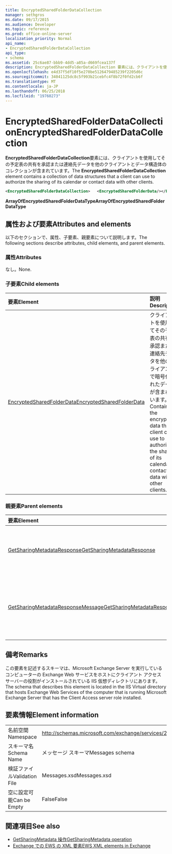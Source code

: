 ```yaml
---
title: EncryptedSharedFolderDataCollection
manager: sethgros
ms.date: 09/17/2015
ms.audience: Developer
ms.topic: reference
ms.prod: office-online-server
localization_priority: Normal
api_name:
- EncryptedSharedFolderDataCollection
api_type:
- schema
ms.assetid: 25c6ae87-bbb9-4dd5-a85a-d669fcea137f
description: EncryptedSharedFolderDataCollection 要素には、クライアントを使用してその予定表の共有を承認または連絡先データを他のクライアントとデータ構造体のコレクションが含まれています。
ms.openlocfilehash: e4d37f5df10f5e270be5126479485239f2205d6c
ms.sourcegitcommit: 34041125dc8c5f993b21cebfc4f8b72f0fd2cb6f
ms.translationtype: MT
ms.contentlocale: ja-JP
ms.lasthandoff: 06/25/2018
ms.locfileid: "19760273"
---
```

# <a name="encryptedsharedfolderdatacollection"></a><span data-ttu-id="22b18-103">EncryptedSharedFolderDataCollection</span><span class="sxs-lookup"><span data-stu-id="22b18-103">EncryptedSharedFolderDataCollection</span></span>

<span data-ttu-id="22b18-104">**EncryptedSharedFolderDataCollection**要素には、クライアントを使用してその予定表の共有を承認または連絡先データを他のクライアントとデータ構造体のコレクションが含まれています。</span><span class="sxs-lookup"><span data-stu-id="22b18-104">The **EncryptedSharedFolderDataCollection** element contains a collection of data structures that a client can use to authorize the sharing of its calendar or contact data with other clients.</span></span> 
  
```xml
<EncryptedSharedFolderDataCollection>   <EncryptedSharedFolderData/></EncryptedSharedFolderDataCollection>
```

 <span data-ttu-id="22b18-105">**ArrayOfEncryptedSharedFolderDataType**</span><span class="sxs-lookup"><span data-stu-id="22b18-105">**ArrayOfEncryptedSharedFolderDataType**</span></span>
## <a name="attributes-and-elements"></a><span data-ttu-id="22b18-106">属性および要素</span><span class="sxs-lookup"><span data-stu-id="22b18-106">Attributes and elements</span></span>

<span data-ttu-id="22b18-107">以下のセクションで、属性、子要素、親要素について説明します。</span><span class="sxs-lookup"><span data-stu-id="22b18-107">The following sections describe attributes, child elements, and parent elements.</span></span>
  
### <a name="attributes"></a><span data-ttu-id="22b18-108">属性</span><span class="sxs-lookup"><span data-stu-id="22b18-108">Attributes</span></span>

<span data-ttu-id="22b18-109">なし。</span><span class="sxs-lookup"><span data-stu-id="22b18-109">None.</span></span>
  
### <a name="child-elements"></a><span data-ttu-id="22b18-110">子要素</span><span class="sxs-lookup"><span data-stu-id="22b18-110">Child elements</span></span>

|<span data-ttu-id="22b18-111">**要素**</span><span class="sxs-lookup"><span data-stu-id="22b18-111">**Element**</span></span>|<span data-ttu-id="22b18-112">**説明**</span><span class="sxs-lookup"><span data-stu-id="22b18-112">**Description**</span></span>|
|:-----|:-----|
|[<span data-ttu-id="22b18-113">EncryptedSharedFolderData</span><span class="sxs-lookup"><span data-stu-id="22b18-113">EncryptedSharedFolderData</span></span>](encryptedsharedfolderdata.md) <br/> |<span data-ttu-id="22b18-114">クライアントを使用してその予定表の共有を承認または連絡先データを他のクライアントで暗号化されたデータが含まれています。</span><span class="sxs-lookup"><span data-stu-id="22b18-114">Contains the encrypted data that a client can use to authorize the sharing of its calendar or contact data with other clients.</span></span>  <br/> |
   
### <a name="parent-elements"></a><span data-ttu-id="22b18-115">親要素</span><span class="sxs-lookup"><span data-stu-id="22b18-115">Parent elements</span></span>

|<span data-ttu-id="22b18-116">**要素**</span><span class="sxs-lookup"><span data-stu-id="22b18-116">**Element**</span></span>|<span data-ttu-id="22b18-117">**説明**</span><span class="sxs-lookup"><span data-stu-id="22b18-117">**Description**</span></span>|
|:-----|:-----|
|[<span data-ttu-id="22b18-118">GetSharingMetadataResponse</span><span class="sxs-lookup"><span data-stu-id="22b18-118">GetSharingMetadataResponse</span></span>](getsharingmetadataresponse.md) <br/> |<span data-ttu-id="22b18-119">[GetSharingMetadata 操作](getsharingmetadata-operation.md)要求に対する応答を定義します。</span><span class="sxs-lookup"><span data-stu-id="22b18-119">Defines a response to a [GetSharingMetadata operation](getsharingmetadata-operation.md) request.</span></span>  <br/> |
|[<span data-ttu-id="22b18-120">GetSharingMetadataResponseMessage</span><span class="sxs-lookup"><span data-stu-id="22b18-120">GetSharingMetadataResponseMessage</span></span>](getsharingmetadataresponsemessage.md) <br/> |<span data-ttu-id="22b18-121">状態および 1 つの結果が含まれています[GetSharingMetadata の操作](getsharingmetadata-operation.md)を要求します。</span><span class="sxs-lookup"><span data-stu-id="22b18-121">Contains the status and result of a single [GetSharingMetadata operation](getsharingmetadata-operation.md) request.</span></span>  <br/> |
   
## <a name="remarks"></a><span data-ttu-id="22b18-122">備考</span><span class="sxs-lookup"><span data-stu-id="22b18-122">Remarks</span></span>

<span data-ttu-id="22b18-123">この要素を記述するスキーマは、Microsoft Exchange Server を実行しているコンピューターの Exchange Web サービスをホストにクライアント アクセス サーバーの役割がインストールされている IIS 仮想ディレクトリにあります。</span><span class="sxs-lookup"><span data-stu-id="22b18-123">The schema that describes this element is located in the IIS Virtual directory that hosts Exchange Web Services of the computer that is running Microsoft Exchange Server that has the Client Access server role installed.</span></span>
  
## <a name="element-information"></a><span data-ttu-id="22b18-124">要素情報</span><span class="sxs-lookup"><span data-stu-id="22b18-124">Element information</span></span>

|||
|:-----|:-----|
|<span data-ttu-id="22b18-125">名前空間</span><span class="sxs-lookup"><span data-stu-id="22b18-125">Namespace</span></span>  <br/> |http://schemas.microsoft.com/exchange/services/2006/messages  <br/> |
|<span data-ttu-id="22b18-126">スキーマ名</span><span class="sxs-lookup"><span data-stu-id="22b18-126">Schema Name</span></span>  <br/> |<span data-ttu-id="22b18-127">メッセージ スキーマ</span><span class="sxs-lookup"><span data-stu-id="22b18-127">Messages schema</span></span>  <br/> |
|<span data-ttu-id="22b18-128">検証ファイル</span><span class="sxs-lookup"><span data-stu-id="22b18-128">Validation File</span></span>  <br/> |<span data-ttu-id="22b18-129">Messages.xsd</span><span class="sxs-lookup"><span data-stu-id="22b18-129">Messages.xsd</span></span>  <br/> |
|<span data-ttu-id="22b18-130">空に設定可能</span><span class="sxs-lookup"><span data-stu-id="22b18-130">Can be Empty</span></span>  <br/> |<span data-ttu-id="22b18-131">False</span><span class="sxs-lookup"><span data-stu-id="22b18-131">False</span></span>  <br/> |
   
## <a name="see-also"></a><span data-ttu-id="22b18-132">関連項目</span><span class="sxs-lookup"><span data-stu-id="22b18-132">See also</span></span>

- [<span data-ttu-id="22b18-133">GetSharingMetadata 操作</span><span class="sxs-lookup"><span data-stu-id="22b18-133">GetSharingMetadata operation</span></span>](getsharingmetadata-operation.md)
- [<span data-ttu-id="22b18-134">Exchange での EWS の XML 要素</span><span class="sxs-lookup"><span data-stu-id="22b18-134">EWS XML elements in Exchange</span></span>](ews-xml-elements-in-exchange.md)


